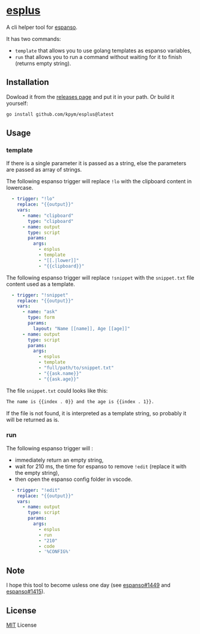 # [esplus](https://github.com/kpym/esplus)

A cli helper tool for [espanso](https://espanso.org/).

It has two commands:
- `template` that allows you to use golang templates as espanso variables,
- `run` that allows you to run a command without waiting for it to finish (returns empty string).

## Installation

Dowload it from the [releases page](https://github.com/kpym/esplus/releases) and put it in your path.
Or build it yourself:

```bash
go install github.com/kpym/esplus@latest
```

## Usage

### template

If there is a single parameter it is passed as a string, else the parameters are passed as array of strings.

The following espanso trigger will replace `!lo` with the clipboard content in lowercase.

```yaml
  - trigger: "!lo"
    replace: "{{output}}"
    vars:
      - name: "clipboard"
        type: "clipboard"
      - name: output
        type: script
        params:
          args:
            - esplus
            - template
            - "[[.|lower]]"
            - "{{clipboard}}"
```

The following espanso trigger will replace `!snippet` with the `snippet.txt` file content used as a template. 

```yaml
  - trigger: "!snippet"
    replace: "{{output}}"
    vars:
      - name: "ask"
        type: form
        params:
          layout: "Name [[name]], Age [[age]]"
      - name: output
        type: script
        params:
          args:
            - esplus
            - template
            - "full/path/to/snippet.txt"
            - "{{ask.name}}"
            - "{{ask.age}}"
```

The file `snippet.txt` could looks like this:

```txt
The name is {{index . 0}} and the age is {{index . 1}}.
```

If the file is not found, it is interpreted as a template string, so probably it will be returned as is.

### run

The following espanso trigger will :
- immediately return an empty string,
- wait for 210 ms, the time for espanso to remove `!edit` (replace it with the empty string),
- then open the espanso config folder in vscode.

```yaml
  - trigger: "!edit"
    replace: "{{output}}"
    vars:
      - name: output
        type: script
        params:
          args:
            - esplus
            - run
            - "210"
            - code
            - '%CONFIG%'
```


## Note 

I hope this tool to become usless one day (see [espanso#1449](https://github.com/espanso/espanso/discussions/1449) and [espanso#1415](https://github.com/espanso/espanso/discussions/1415)).

## License

[MIT](LICENSE) License